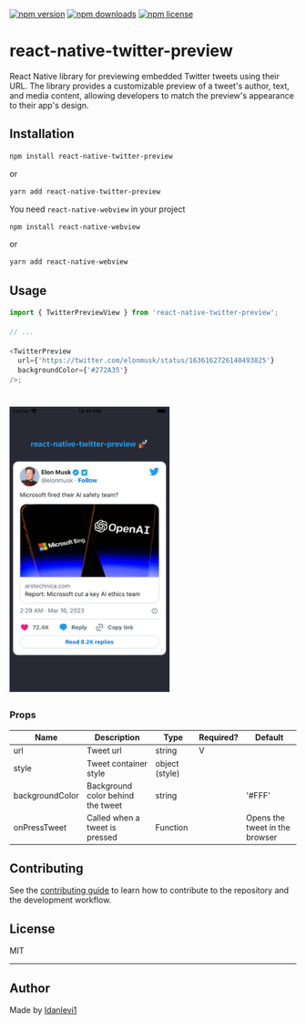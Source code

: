 [![npm version](https://img.shields.io/npm/v/react-native-twitter-preview.svg)](https://www.npmjs.com/package/react-native-twitter-preview)
[![npm downloads](https://img.shields.io/npm/dm/react-native-twitter-preview.svg)](https://www.npmjs.com/package/react-native-twitter-preview)
[![npm license](https://img.shields.io/npm/l/react-native-twitter-preview.svg)](https://www.npmjs.com/package/react-native-twitter-preview)

# react-native-twitter-preview

React Native library for previewing embedded Twitter tweets using their URL. The library provides a customizable preview of a tweet's author, text, and media content, allowing developers to match the preview's appearance to their app's design.

## Installation

```sh
npm install react-native-twitter-preview
```

or

```sh
yarn add react-native-twitter-preview
```

You need `react-native-webview` in your project

```sh
npm install react-native-webview
```

or

```sh
yarn add react-native-webview
```

## Usage

```js
import { TwitterPreviewView } from 'react-native-twitter-preview';

// ...

<TwitterPreview
  url={'https://twitter.com/elonmusk/status/1636162726140493825'}
  backgroundColor={'#272A35'}
/>;
```

<h1>
 <img height='500' src="./example/assets/screenshot.png" /><br/>
</h1>

### Props

| Name            | Description                       | Type           | Required? | Default                        |
| --------------- | --------------------------------- | -------------- | --------- | ------------------------------ |
| url             | Tweet url                         | string         | V         |                                |
| style           | Tweet container style             | object (style) |           |                                |
| backgroundColor | Background color behind the tweet | string         |           | '#FFF'                         |
| onPressTweet    | Called when a tweet is pressed    | Function       |           | Opens the tweet in the browser |

## Contributing

See the [contributing guide](CONTRIBUTING.md) to learn how to contribute to the repository and the development workflow.

## License

MIT

---

## Author

Made by [Idanlevi1](https://github.com/idanlevi1)

